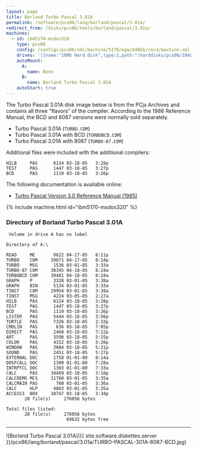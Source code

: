 ```yaml
---
layout: page
title: Borland Turbo Pascal 3.01A
permalink: /software/pcx86/lang/borland/pascal/3.01a/
redirect_from: /disks/pcx86/tools/borland/pascal/3.01a/
machines:
  - id: ibm5170-msdos320
    type: pcx86
    config: /configs/pcx86/xml/machine/5170/ega/640kb/rev3/machine.xml
    drives: '[{name:"10Mb Hard Disk",type:1,path:"/harddisks/pcx86/10mb/MSDOS320-C400.json"}]'
    autoMount:
      A:
        name: None
      B:
        name: Borland Turbo Pascal 3.01A
    autoStart: true
---
```


The Turbo Pascal 3.01A disk image below is from the PCjs Archives and contains all three "flavors" of the
compiler.  According to the 1986 Reference Manual, the BCD and 8087 versions were normally sold separately.

- Turbo Pascal 3.01A (`TURBO.COM`) 
- Turbo Pascal 3.01A with BCD (`TURBOBCD.COM`) 
- Turbo Pascal 3.01A with 8087  (`TURBO-87.COM`)

Additional files were included with the additional compilers:

	HILB     PAS      6124 03-18-85   3:28p
	TEST     PAS      1447 03-18-85   3:27p
	BCD      PAS      1110 03-18-85   3:26p

The following documentation is available online:

- [Turbo Pascal Version 3.0 Reference Manual (1985)](http://bitsavers.org/pdf/borland/turbo_pascal/Turbo_Pascal_Version_3.0_Reference_Manual_1985.pdf)

{% include machine.html id="ibm5170-msdos320" %}

### Directory of Borland Turbo Pascal 3.01A

	 Volume in drive A has no label

	Directory of A:\

	READ     ME       9622 04-17-85   8:11p
	TURBO    COM     39671 04-17-85   8:14p
	TURBO    MSG      1536 03-01-85   3:33a
	TURBO-87 COM     38345 04-18-85   8:24a
	TURBOBCD COM     39481 04-18-85   8:24a
	GRAPH    P        3328 03-01-85   3:38a
	GRAPH    BIN      5134 03-01-85   3:33a
	TINST    COM     29954 03-01-85   3:38a
	TINST    MSG      4224 03-05-85   2:27a
	HILB     PAS      6124 03-18-85   3:28p
	TEST     PAS      1447 03-18-85   3:27p
	BCD      PAS      1110 03-18-85   3:26p
	LISTER   PAS      5444 03-18-85   3:56p
	TURTLE   PAS      7326 03-18-85   2:33p
	CMDLIN   PAS       636 03-18-85   7:05p
	DIRECT   PAS      2468 03-18-85   7:12p
	ART      PAS      3590 03-18-85   5:15p
	COLOR    PAS      4152 03-18-85   3:26p
	WINDOW   PAS      3084 03-18-85   5:21p
	SOUND    PAS      2451 03-18-85   5:27p
	EXTERNAL DOC      1758 01-01-80   8:14a
	DOSFCALL DOC      1309 01-01-80   7:28a
	INTRPTCL DOC      1303 01-01-80   7:33a
	CALC     PAS     34469 03-18-85   3:18p
	CALCDEMO MCS     11760 03-01-85   3:35a
	CALCMAIN PAS       780 03-01-85   3:36a
	CALC     HLP      4803 03-01-85   3:35a
	ACCESS3  BOX     10747 03-18-85   3:34p
	       28 file(s)     276056 bytes

	Total files listed:
	       28 file(s)     276056 bytes
	                       69632 bytes free

---

![Borland Turbo Pascal 3.01A]({{ site.software.diskettes.server }}/pcx86/lang/borland/pascal/3.01a/TURBO-PASCAL-301A-8087-BCD.jpg)
